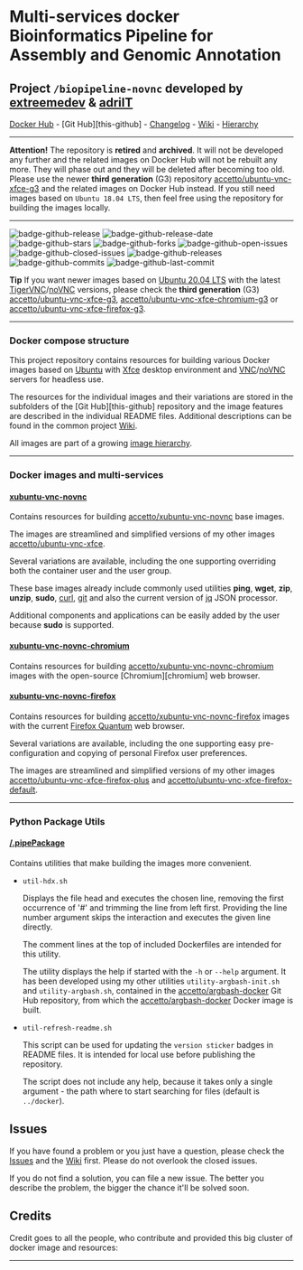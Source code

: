 # Multi-services docker Bioinformatics Pipeline for Assembly and Genomic Annotation

## Project `/biopipeline-novnc` developed by [extreemedev][this-github-matt] & [adriIT][this-github-adri]

[Docker Hub][this-docker] - [Git Hub][this-github] - [Changelog][this-changelog] - [Wiki][this-wiki] - [Hierarchy][this-wiki-image-hierarchy]

***

**Attention!** The repository is **retired** and **archived**. It will not be developed any further and the related images on Docker Hub will not be rebuilt any more. They will phase out and they will be deleted after becoming too old. Please use the newer **third generation** (G3) repository [accetto/ubuntu-vnc-xfce-g3][accetto-ubuntu-vnc-xfce-g3] and the related images on Docker Hub instead. If you still need images based on `Ubuntu 18.04 LTS`, then feel free using the repository for building the images locally.

***

![badge-github-release][badge-github-release]
![badge-github-release-date][badge-github-release-date]
![badge-github-stars][badge-github-stars]
![badge-github-forks][badge-github-forks]
![badge-github-open-issues][badge-github-open-issues]
![badge-github-closed-issues][badge-github-closed-issues]
![badge-github-releases][badge-github-releases]
![badge-github-commits][badge-github-commits]
![badge-github-last-commit][badge-github-last-commit]

**Tip** If you want newer images based on [Ubuntu 20.04 LTS][docker-ubuntu] with the latest [TigerVNC][tigervnc-releases]/[noVNC][novnc-releases] versions, please check the **third generation** (G3) [accetto/ubuntu-vnc-xfce-g3][accetto-docker-ubuntu-vnc-xfce-g3], [accetto/ubuntu-vnc-xfce-chromium-g3][accetto-docker-ubuntu-vnc-xfce-chromium-g3] or [accetto/ubuntu-vnc-xfce-firefox-g3][accetto-docker-ubuntu-vnc-xfce-firefox-g3].

***

### Docker compose structure

This project repository contains resources for building various Docker images based on [Ubuntu][docker-ubuntu] with [Xfce][xfce] desktop environment and [VNC][tigervnc]/[noVNC][novnc] servers for headless use.

The resources for the individual images and their variations are stored in the subfolders of the [Git Hub][this-github] repository and the image features are described in the individual README files. Additional descriptions can be found in the common project [Wiki][this-wiki].

All images are part of a growing [image hierarchy][this-wiki-image-hierarchy].

***

### Docker images and multi-services

#### [xubuntu-vnc-novnc][this-github-xubuntu-vnc-novnc]

Contains resources for building [accetto/xubuntu-vnc-novnc][this-docker-xubuntu-vnc-novnc] base images.

The images are streamlined and simplified versions of my other images [accetto/ubuntu-vnc-xfce][accetto-docker-ubuntu-vnc-xfce].

Several variations are available, including the one supporting overriding both the container user and the user group.

These base images already include commonly used utilities **ping**, **wget**, **zip**, **unzip**, **sudo**, [curl][curl], [git][git] and also the current version of [jq][jq] JSON processor.

Additional components and applications can be easily added by the user because **sudo** is supported.

#### [xubuntu-vnc-novnc-chromium][this-github-xubuntu-vnc-novnc-chromium]
  
Contains resources for building [accetto/xubuntu-vnc-novnc-chromium][this-docker-xubuntu-vnc-novnc-chromium] images with the open-source [Chromium][chromium] web browser.

#### [xubuntu-vnc-novnc-firefox][this-github-xubuntu-vnc-novnc-firefox]
  
Contains resources for building [accetto/xubuntu-vnc-novnc-firefox][this-docker-xubuntu-vnc-novnc-firefox] images with the current [Firefox Quantum][firefox] web browser.

Several variations are available, including the one supporting easy pre-configuration and copying of personal Firefox user preferences.

The images are streamlined and simplified versions of my other images [accetto/ubuntu-vnc-xfce-firefox-plus][accetto-docker-ubuntu-vnc-xfce-firefox-plus] and [accetto/ubuntu-vnc-xfce-firefox-default][accetto-docker-ubuntu-vnc-xfce-firefox-default].

***

### Python Package Utils

#### [/.pipePackage][this-github-utils]
  
Contains utilities that make building the images more convenient.

- `util-hdx.sh`  

  Displays the file head and executes the chosen line, removing the first occurrence of '#' and trimming the line from left first. Providing the line number argument skips the interaction and executes the given line directly.
  
  The comment lines at the top of included Dockerfiles are intended for this utility.

  The utility displays the help if started with the `-h` or `--help` argument. It has been developed using my other utilities `utility-argbash-init.sh` and `utility-argbash.sh`, contained in the [accetto/argbash-docker][accetto-github-argbash-docker-utils] Git Hub repository, from which the [accetto/argbash-docker][accetto-docker-argbash-docker] Docker image is built.

- `util-refresh-readme.sh`  
  
  This script can be used for updating the `version sticker` badges in README files. It is intended for local use before publishing the repository.

  The script does not include any help, because it takes only a single argument - the path where to start searching for files (default is `../docker`).

## Issues

If you have found a problem or you just have a question, please check the [Issues][this-issues] and the [Wiki][this-wiki] first. Please do not overlook the closed issues.

If you do not find a solution, you can file a new issue. The better you describe the problem, the bigger the chance it'll be solved soon.

## Credits

Credit goes to all the people, who contribute and provided this big cluster of docker image and resources:

***

[this-docker]: https://hub.docker.com/u/mattallev

[this-github-matt]: https://github.com/extreemedev/
[this-github-adri]: https://github.com/adriIT/
[this-changelog]: https://github.com/accetto/xubuntu-vnc-novnc/blob/master/CHANGELOG.md

[this-wiki]: https://github.com/accetto/xubuntu-vnc-novnc/wiki
[this-wiki-image-hierarchy]: https://github.com/accetto/xubuntu-vnc-novnc/wiki/Image-hierarchy

[this-issues]: https://github.com/accetto/xubuntu-vnc-novnc/issues

[this-github-utils]: https://github.com/accetto/xubuntu-vnc-novnc/tree/master/utils/

[this-github-xubuntu-vnc-novnc]: https://github.com/accetto/xubuntu-vnc-novnc/tree/master/docker/xubuntu-vnc-novnc/
[this-docker-xubuntu-vnc-novnc]: https://hub.docker.com/r/accetto/xubuntu-vnc-novnc/

[this-github-xubuntu-vnc-novnc-chromium]: https://github.com/accetto/xubuntu-vnc-novnc/tree/master/docker/xubuntu-vnc-novnc-chromium/
[this-docker-xubuntu-vnc-novnc-chromium]: https://hub.docker.com/r/accetto/xubuntu-vnc-novnc-chromium/

[this-github-xubuntu-vnc-novnc-firefox]: https://github.com/accetto/xubuntu-vnc-novnc/tree/master/docker/xubuntu-vnc-novnc-firefox/
[this-docker-xubuntu-vnc-novnc-firefox]: https://hub.docker.com/r/accetto/xubuntu-vnc-novnc-firefox/

[accetto-docker-ubuntu-vnc-xfce]: https://hub.docker.com/r/accetto/ubuntu-vnc-xfce
[accetto-docker-ubuntu-vnc-xfce-firefox-default]: https://hub.docker.com/r/accetto/ubuntu-vnc-xfce-firefox-default
[accetto-docker-ubuntu-vnc-xfce-firefox-plus]: https://hub.docker.com/r/accetto/ubuntu-vnc-xfce-firefox-plus

[accetto-github-xubuntu-vnc]: https://github.com/accetto/xubuntu-vnc/
[accetto-xubuntu-vnc-wiki-image-hierarchy]: https://github.com/accetto/xubuntu-vnc/wiki/Image-hierarchy

[accetto-ubuntu-vnc-xfce-g3]: https://github.com/accetto/ubuntu-vnc-xfce-g3

[accetto-docker-ubuntu-vnc-xfce-g3]: https://hub.docker.com/r/accetto/ubuntu-vnc-xfce-g3
[accetto-docker-ubuntu-vnc-xfce-chromium-g3]: https://hub.docker.com/r/accetto/ubuntu-vnc-xfce-chromium-g3
[accetto-docker-ubuntu-vnc-xfce-firefox-g3]: https://hub.docker.com/r/accetto/ubuntu-vnc-xfce-firefox-g3

[accetto-docker-argbash-docker]: https://hub.docker.com/r/accetto/argbash-docker
[accetto-github-argbash-docker-utils]: https://github.com/accetto/argbash-docker/tree/master/utils

[docker-ubuntu]: https://hub.docker.com/_/ubuntu/

[curl]: http://manpages.ubuntu.com/manpages/bionic/man1/curl.1.html
[git]: https://git-scm.com/
[inkscape]: https://inkscape.org/
[jq]: https://stedolan.github.io/jq/
[firefox]: https://www.mozilla.org
[git]: https://git-scm.com/
[novnc]: https://github.com/kanaka/noVNC
[novnc-releases]: https://github.com/novnc/noVNC/releases
[tigervnc]: http://tigervnc.org
[tigervnc-releases]: https://github.com/TigerVNC/tigervnc/releases
[xfce]: http://www.xfce.org

<!-- github badges -->

[badge-github-release]: https://badgen.net/github/release/extreemedev/Biotech?icon=github&label=release

[badge-github-release-date]: https://img.shields.io/github/release-date/extreemedev/Biotech?logo=github

[badge-github-stars]: https://badgen.net/github/stars/extreemedev/Biotech?icon=github&label=stars

[badge-github-forks]: https://badgen.net/github/forks/extreemedev/Biotech?icon=github&label=forks

[badge-github-releases]: https://badgen.net/github/releases/extreemedev/Biotech?icon=github&label=releases

[badge-github-commits]: https://badgen.net/github/commits/extreemedev/Biotech?icon=github&label=commits

[badge-github-last-commit]: https://badgen.net/github/last-commit/extreemedev/Biotech?icon=github&label=last%20commit

[badge-github-closed-issues]: https://badgen.net/github/closed-issues/extreemedev/Biotech?icon=github&label=closed%20issues

[badge-github-open-issues]: https://badgen.net/github/open-issues/extreemedev/Biotech?icon=github&label=open%20issues

